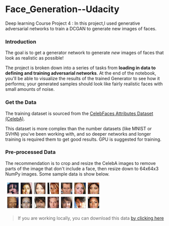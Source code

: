 # Face_Generation--Udacity

Deep learning Course Project 4 : In this project,I used generative adversarial networks to train a DCGAN to generate new images of faces.

### Introduction
The goal is to get a generator network to generate *new* images of faces that look as realistic as possible!

The project is broken down into a series of tasks from **loading in data to defining and training adversarial networks**. At the end of the notebook, you'll be able to visualize the results of the trained Generator to see how it performs; your generated samples should look like fairly realistic faces with small amounts of noise.

### Get the Data

The training dataset is sourced from the [CelebFaces Attributes Dataset (CelebA)](http://mmlab.ie.cuhk.edu.hk/projects/CelebA.html).

This dataset is more complex than the number datasets (like MNIST or SVHN) you've been working with, and so deeper networks and longer training is required them to get good results. GPU is suggested for training.

### Pre-processed Data

The recommendation is to crop and resize the CelebA images to remove parts of the image that don't include a face, then resize down to 64x64x3 NumPy images. Some sample data is show below.

<img src='processed_face_data.png' width=60% />

> If you are working locally, you can download this data [by clicking here](https://s3.amazonaws.com/video.udacity-data.com/topher/2018/November/5be7eb6f_processed-celeba-small/processed-celeba-small.zip)


